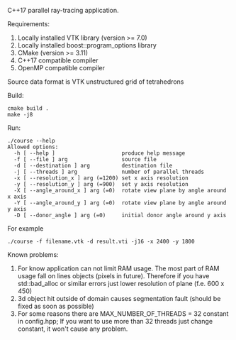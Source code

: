 C++17 parallel ray-tracing application. 

Requirements:
1. Locally installed VTK library (version >= 7.0)
2. Locally installed boost::program_options library
3. CMake (version >= 3.11)
4. C++17 compatible compiler
5. OpenMP compatible compiler

Source data format is VTK unstructured grid of tetrahedrons

Build:
``` 
cmake build .
make -j8
```
 
Run:
```
./course --help
Allowed options:
  -h [ --help ]                     produce help message
  -f [ --file ] arg                 source file
  -d [ --destination ] arg          destination file
  -j [ --threads ] arg              number of parallel threads
  -x [ --resolution_x ] arg (=1200) set x axis resolution
  -y [ --resolution_y ] arg (=900)  set y axis resolution
  -X [ --angle_around_x ] arg (=0)  rotate view plane by angle around x axis
  -Y [ --angle_around_y ] arg (=0)  rotate view plane by angle around y axis
  -D [ --donor_angle ] arg (=0)     initial donor angle around y axis
```
For example
```
./course -f filename.vtk -d result.vti -j16 -x 2400 -y 1800
```

Known problems:
1. For know application can not limit RAM usage. The most part of RAM usage fall on lines objects (pixels in future).
Therefore if you have std::bad_alloc or similar errors just lower resolution of plane (f.e. 600 x 450)
2. 3d object hit outside of domain causes segmentation fault (should be fixed as soon as possible)
3. For some reasons there are MAX_NUMBER_OF_THREADS = 32 constant in config.hpp;
If you want to use more than 32 threads just change constant, it won't cause any problem. 